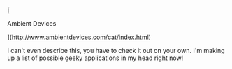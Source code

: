 [

Ambient Devices

](http://www.ambientdevices.com/cat/index.html)

I can't even describe this, you have to check it out on your own. I'm making up a list of possible geeky applications in my head right now!